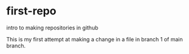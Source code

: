 # first-repo
intro to making repositories in github

This is my first attempt at making a change in a file in branch 1 of main branch.
